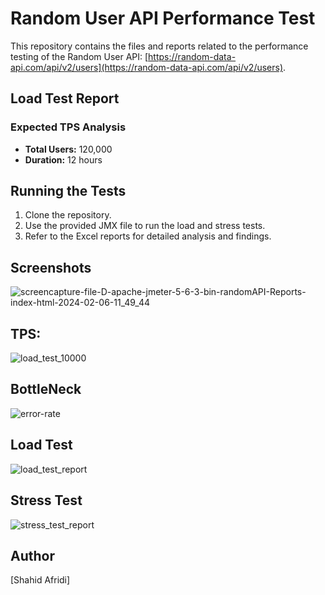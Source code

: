 # Random User API Performance Test

This repository contains the files and reports related to the performance testing of the Random User API: [https://random-data-api.com/api/v2/users](https://random-data-api.com/api/v2/users).

## Load Test Report

### Expected TPS Analysis

- **Total Users:** 120,000
- **Duration:** 12 hours

## Running the Tests

1. Clone the repository.
2. Use the provided JMX file to run the load and stress tests.
3. Refer to the Excel reports for detailed analysis and findings.


## Screenshots
![screencapture-file-D-apache-jmeter-5-6-3-bin-randomAPI-Reports-index-html-2024-02-06-11_49_44](https://github.com/iamsafridi/random-API-performance-test/assets/82276738/0dfe2e50-d22a-4ac6-889d-917b1e175687)

## TPS:
![load_test_10000](https://github.com/iamsafridi/random-API-performance-test/assets/82276738/1e7f7c5f-735d-421b-ad13-ff00eda8e4db)

## BottleNeck
![error-rate](https://github.com/iamsafridi/random-API-performance-test/assets/82276738/61ef0f86-dda8-4bce-937b-772d58736fa8)

## Load Test
![load_test_report](https://github.com/iamsafridi/random-API-performance-test/assets/82276738/242a8e3f-8dfa-4e63-be6d-3e667f0cf907)

## Stress Test
![stress_test_report](https://github.com/iamsafridi/random-API-performance-test/assets/82276738/6e7f8687-2d01-4bc0-8e75-eb78283dd55c)


## Author

[Shahid Afridi]

